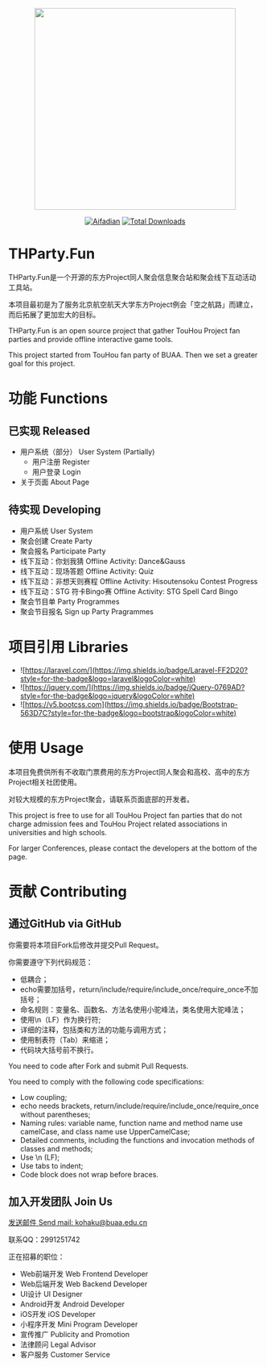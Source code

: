<p align="center"><a href="https://laravel.com" target="_blank"><img src="https://img1.imgtp.com/2023/02/18/2UGtPhVj.png" width="400"></a></p>

<p align="center">
<a href="https://afdian.net/a/NebulaShrine"><img src="https://afdian.moeci.com/60660cbcae0f11edbdd552540025c377/dgr5W9yuYHfNjJE6VUe8PaFXmhqGvbkR/badge.svg" alt="Aifadian"></a>
<a href="https://packagist.org/packages/laravel/framework"><img src="https://img.shields.io/github/license/KohakuCao/THParty.svg" alt="Total Downloads"></a>
</p>

# THParty.Fun

THParty.Fun是一个开源的东方Project同人聚会信息聚合站和聚会线下互动活动工具站。

本项目最初是为了服务北京航空航天大学东方Project例会「空之航路」而建立，而后拓展了更加宏大的目标。

THParty.Fun is an open source project that gather TouHou Project fan parties and provide offline interactive game tools.

This project started from TouHou fan party of BUAA. Then we set a greater goal for this project.

# 功能 Functions

## 已实现 Released

- 用户系统（部分） User System (Partially)
  - 用户注册 Register
  - 用户登录 Login
- 关于页面 About Page

## 待实现 Developing

- 用户系统 User System
- 聚会创建 Create Party
- 聚会报名 Participate Party
- 线下互动：你划我猜 Offline Activity: Dance&Gauss
- 线下互动：现场答题 Offline Activity: Quiz
- 线下互动：非想天则赛程 Offline Activity: Hisoutensoku Contest Progress
- 线下互动：STG 符卡Bingo赛 Offline Activity: STG Spell Card Bingo
- 聚会节目单 Party Programmes
- 聚会节目报名 Sign up Party Pragrammes

# 项目引用 Libraries

- ![https://laravel.com/](https://img.shields.io/badge/Laravel-FF2D20?style=for-the-badge&logo=laravel&logoColor=white)
- ![https://jquery.com/](https://img.shields.io/badge/jQuery-0769AD?style=for-the-badge&logo=jquery&logoColor=white)
- ![https://v5.bootcss.com](https://img.shields.io/badge/Bootstrap-563D7C?style=for-the-badge&logo=bootstrap&logoColor=white)

# 使用 Usage

本项目免费供所有不收取门票费用的东方Project同人聚会和高校、高中的东方Project相关社团使用。

对较大规模的东方Project聚会，请联系页面底部的开发者。

This project is free to use for all TouHou Project fan parties that do not charge admission fees and TouHou Project related associations in universities and high schools.

For larger Conferences, please contact the developers at the bottom of the page.

# 贡献 Contributing

## 通过GitHub via GitHub

你需要将本项目Fork后修改并提交Pull Request。

你需要遵守下列代码规范：

- 低耦合；
- echo需要加括号，return/include/require/include_once/require_once不加括号；
- 命名规则：变量名、函数名、方法名使用小驼峰法，类名使用大驼峰法；
- 使用\n（LF）作为换行符;
- 详细的注释，包括类和方法的功能与调用方式；
- 使用制表符（Tab）来缩进；
- 代码块大括号前不换行。

You need to code after Fork and submit Pull Requests.

You need to comply with the following code specifications:

- Low coupling;
- echo needs brackets, return/include/require/include_once/require_once without parentheses;
- Naming rules: variable name, function name and method name use camelCase, and class name use UpperCamelCase;
- Detailed comments, including the functions and invocation methods of classes and methods;
- Use \n (LF);
- Use tabs to indent;
- Code block does not wrap before braces.

## 加入开发团队 Join Us

[发送邮件 Send mail: kohaku@buaa.edu.cn](mailto:kohaku@buaa.edu.cn?subject=申请加入THParty.Fun开发团队)

联系QQ：2991251742

正在招募的职位：

- Web前端开发 Web Frontend Developer
- Web后端开发 Web Backend Developer
- UI设计 UI Designer
- Android开发 Android Developer
- iOS开发 iOS Developer
- 小程序开发 Mini Program Developer
- 宣传推广 Publicity and Promotion
- 法律顾问 Legal Advisor
- 客户服务 Customer Service

